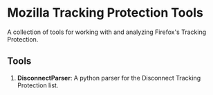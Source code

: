 # Mozilla Tracking Protection Tools

A collection of tools for working with and analyzing Firefox's Tracking
Protection.

## Tools

1. **DisconnectParser**: A python parser for the Disconnect Tracking Protection
   list.
